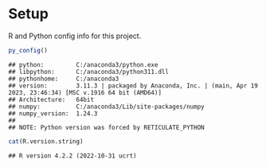 # Setup

R and Python config info for this project.

``` r
py_config()
```

    ## python:         C:/anaconda3/python.exe
    ## libpython:      C:/anaconda3/python311.dll
    ## pythonhome:     C:/anaconda3
    ## version:        3.11.3 | packaged by Anaconda, Inc. | (main, Apr 19 2023, 23:46:34) [MSC v.1916 64 bit (AMD64)]
    ## Architecture:   64bit
    ## numpy:          C:/anaconda3/Lib/site-packages/numpy
    ## numpy_version:  1.24.3
    ## 
    ## NOTE: Python version was forced by RETICULATE_PYTHON

``` r
cat(R.version.string)
```

    ## R version 4.2.2 (2022-10-31 ucrt)
